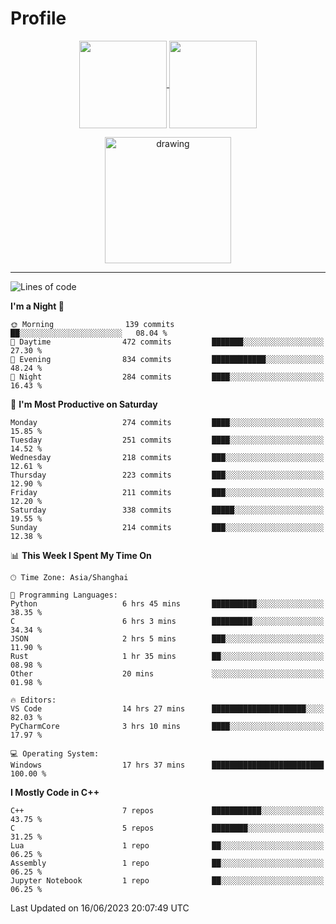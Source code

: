 # Profile

<p align="center">
  <a href="https://github.com/SourVoice">
    <img
      align="center"
      height="140em"
      src="https://github-readme-stats.vercel.app/api?username=SourVoice&show_icons=true&include_all_commits=true&count_private=true&theme=tokyonight"
    />
  </a>
  <a href="https://github.com/SourVoice">
    <img
      align="center"
      height="140em"
      src="https://github-readme-stats.vercel.app/api/top-langs/?username=SourVoice&show_icons=true&include_all_commits=true&count_private=true&layout=compact&theme=tokyonight"
    />
  </a>
</p>

<p align="center">
   <a href="https://github.com/SourVoice">
    <img
      align="center"
      height="202em"
      alt="drawing"
      src="https://activity-graph.herokuapp.com/graph?username=SourVoice&theme=react-dark"
    />
  </a>
</p>

---
<!--START_SECTION:waka-->
![Lines of code](https://img.shields.io/badge/From%20Hello%20World%20I%27ve%20Written-1.6%20million%20lines%20of%20code-blue)

**I'm a Night 🦉** 

```text
🌞 Morning                139 commits         ██░░░░░░░░░░░░░░░░░░░░░░░   08.04 % 
🌆 Daytime                472 commits         ███████░░░░░░░░░░░░░░░░░░   27.30 % 
🌃 Evening                834 commits         ████████████░░░░░░░░░░░░░   48.24 % 
🌙 Night                  284 commits         ████░░░░░░░░░░░░░░░░░░░░░   16.43 % 
```
📅 **I'm Most Productive on Saturday** 

```text
Monday                   274 commits         ████░░░░░░░░░░░░░░░░░░░░░   15.85 % 
Tuesday                  251 commits         ████░░░░░░░░░░░░░░░░░░░░░   14.52 % 
Wednesday                218 commits         ███░░░░░░░░░░░░░░░░░░░░░░   12.61 % 
Thursday                 223 commits         ███░░░░░░░░░░░░░░░░░░░░░░   12.90 % 
Friday                   211 commits         ███░░░░░░░░░░░░░░░░░░░░░░   12.20 % 
Saturday                 338 commits         █████░░░░░░░░░░░░░░░░░░░░   19.55 % 
Sunday                   214 commits         ███░░░░░░░░░░░░░░░░░░░░░░   12.38 % 
```


📊 **This Week I Spent My Time On** 

```text
🕑︎ Time Zone: Asia/Shanghai

💬 Programming Languages: 
Python                   6 hrs 45 mins       ██████████░░░░░░░░░░░░░░░   38.35 % 
C                        6 hrs 3 mins        █████████░░░░░░░░░░░░░░░░   34.34 % 
JSON                     2 hrs 5 mins        ███░░░░░░░░░░░░░░░░░░░░░░   11.90 % 
Rust                     1 hr 35 mins        ██░░░░░░░░░░░░░░░░░░░░░░░   08.98 % 
Other                    20 mins             ░░░░░░░░░░░░░░░░░░░░░░░░░   01.98 % 

🔥 Editors: 
VS Code                  14 hrs 27 mins      █████████████████████░░░░   82.03 % 
PyCharmCore              3 hrs 10 mins       ████░░░░░░░░░░░░░░░░░░░░░   17.97 % 

💻 Operating System: 
Windows                  17 hrs 37 mins      █████████████████████████   100.00 % 
```

**I Mostly Code in C++** 

```text
C++                      7 repos             ███████████░░░░░░░░░░░░░░   43.75 % 
C                        5 repos             ████████░░░░░░░░░░░░░░░░░   31.25 % 
Lua                      1 repo              ██░░░░░░░░░░░░░░░░░░░░░░░   06.25 % 
Assembly                 1 repo              ██░░░░░░░░░░░░░░░░░░░░░░░   06.25 % 
Jupyter Notebook         1 repo              ██░░░░░░░░░░░░░░░░░░░░░░░   06.25 % 
```




 Last Updated on 16/06/2023 20:07:49 UTC
<!--END_SECTION:waka-->
